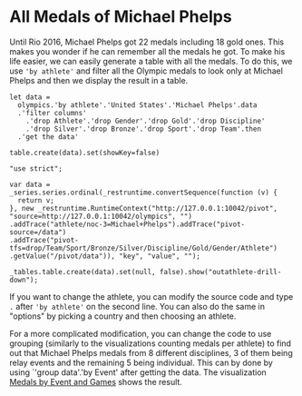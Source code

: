 All Medals of Michael Phelps
============================

Until Rio 2016, Michael Phelps got 22 medals including 18 gold ones. This makes you wonder if he
can remember all the medals he got. To make his life easier, we can easily generate a table with 
all the medals. To do this, we use `'by athlete'` and filter all the Olympic medals to look only
at Michael Phelps and then we display the result in a table.

```
let data =
  olympics.'by athlete'.'United States'.'Michael Phelps'.data
  .'filter columns'
    .'drop Athlete'.'drop Gender'.'drop Gold'.'drop Discipline'
    .'drop Silver'.'drop Bronze'.'drop Sport'.'drop Team'.then
  .'get the data'

table.create(data).set(showKey=false)
```

```
"use strict";

var data = _series.series.ordinal(_restruntime.convertSequence(function (v) {
  return v;
}, new _restruntime.RuntimeContext("http://127.0.0.1:10042/pivot", "source=http://127.0.0.1:10042/olympics", "")
.addTrace("athlete/noc-3=Michael+Phelps").addTrace("pivot-source=/data")
.addTrace("pivot-tfs=drop/Team/Sport/Bronze/Silver/Discipline/Gold/Gender/Athlete")
.getValue("/pivot/data")), "key", "value", "");

_tables.table.create(data).set(null, false).show("outathlete-drill-down");
```

If you want to change the athlete, you can modify the source code and type `.` after `'by athlete'`
on the second line. You can also do the same in "options" by picking a country and then choosing
an athlete.

For a more complicated modification, you can change the code to use grouping (similarly to the 
visualizations counting medals per athlete) to find out that Michael Phelps medals from 8 different 
disciplines, 3 of them being relay events and the remaining 5 being individual. This can by done
by using `'group data'.'by Event' after getting the data. The visualization [Medals by Event and 
Games](shared/7/medals-by-event-and-games) shows the result.
